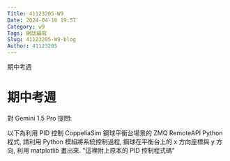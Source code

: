 ```yaml
---
Title: 41123205-W9
Date: 2024-04-18 19:57
Category: w9
Tags: 網誌編寫
Slug: 41123205-W9-blog
Author: 41123205
---
```


期中考週

<!-- PELICAN_END_SUMMARY -->

# 期中考週
對 Gemini 1.5 Pro 提問:

以下為利用 PID 控制 CoppeliaSim 鋼球平衡台場景的 ZMQ RemoteAPI Python 程式, 請利用 Python 模組將系統控制過程, 鋼球在平衡台上的 x 方向座標與 y 方向, 利用 matplotlib 畫出來. "這裡附上原本的 PID 控制程式碼"